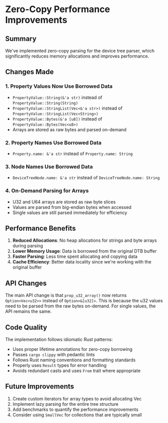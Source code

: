 # Zero-Copy Performance Improvements

## Summary

We've implemented zero-copy parsing for the device tree parser, which significantly reduces memory allocations and improves performance.

## Changes Made

### 1. **Property Values Now Use Borrowed Data**
- `PropertyValue::String(&'a str)` instead of `PropertyValue::String(String)`
- `PropertyValue::StringList(Vec<&'a str>)` instead of `PropertyValue::StringList(Vec<String>)`
- `PropertyValue::Bytes(&'a [u8])` instead of `PropertyValue::Bytes(Vec<u8>)`
- Arrays are stored as raw bytes and parsed on-demand

### 2. **Property Names Use Borrowed Data**
- `Property.name: &'a str` instead of `Property.name: String`

### 3. **Node Names Use Borrowed Data**
- `DeviceTreeNode.name: &'a str` instead of `DeviceTreeNode.name: String`

### 4. **On-Demand Parsing for Arrays**
- U32 and U64 arrays are stored as raw byte slices
- Values are parsed from big-endian bytes when accessed
- Single values are still parsed immediately for efficiency

## Performance Benefits

1. **Reduced Allocations**: No heap allocations for strings and byte arrays during parsing
2. **Lower Memory Usage**: Data is borrowed from the original DTB buffer
3. **Faster Parsing**: Less time spent allocating and copying data
4. **Cache Efficiency**: Better data locality since we're working with the original buffer

## API Changes

The main API change is that `prop_u32_array()` now returns `Option<Vec<u32>>` instead of `Option<&[u32]>`. This is because the u32 values need to be parsed from the raw bytes on-demand. For single values, the API remains the same.

## Code Quality

The implementation follows idiomatic Rust patterns:
- Uses proper lifetime annotations for zero-copy borrowing
- Passes `cargo clippy` with pedantic lints
- Follows Rust naming conventions and formatting standards
- Properly uses `Result` types for error handling
- Avoids redundant casts and uses `From` trait where appropriate

## Future Improvements

1. Create custom iterators for array types to avoid allocating Vec
2. Implement lazy parsing for the entire tree structure
3. Add benchmarks to quantify the performance improvements
4. Consider using `SmallVec` for collections that are typically small